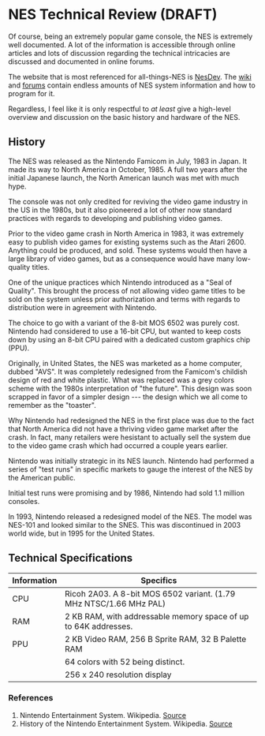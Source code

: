 # NES Technical Review (DRAFT)

Of course, being an extremely popular game console, the NES is extremely well documented. A lot of the information is accessible through online articles and lots of discussion regarding the technical intricacies are discussed and documented in online forums.

The website that is most referenced for all-things-NES is [NesDev](https://nesdev.com). The [wiki](http://wiki.nesdev.com) and [forums](http://forums.nesdev.com) contain endless amounts of NES system information and how to program for it.

Regardless, I feel like it is only respectful to *at least* give a high-level overview and discussion on the basic history and hardware of the NES.

## History

The NES was released as the Nintendo Famicom in July, 1983 in Japan. It made its way to North America in October, 1985. A full two years after the initial Japanese launch, the North American launch was met with much hype.

The console was not only credited for reviving the video game industry in the US in the 1980s, but it also pioneered a lot of other now standard practices with regards to developing and publishing video games.

Prior to the video game crash in North America in 1983, it was extremely easy to publish video games for existing systems such as the Atari 2600. Anything could be produced, and sold. These systems would then have a large library of video games, but as a consequence would have many low-quality titles.

One of the unique practices which Nintendo introduced as a "Seal of Quality". This brought the process of not allowing video game titles to be sold on the system unless prior authorization and terms with regards to distribution were in agreement with Nintendo.

The choice to go with a variant of the 8-bit MOS 6502 was purely cost. Nintendo had considered to use a 16-bit CPU, but wanted to keep costs down by using an 8-bit CPU paired with a dedicated custom graphics chip (PPU).

Originally, in United States, the NES was marketed as a home computer, dubbed "AVS". It was completely redesigned from the Famicom's childish design of red and white plastic. What was replaced was a grey colors scheme with the 1980s interpretation of "the future". This design was soon scrapped in favor of a simpler design --- the design which we all come to remember as the "toaster". 

Why Nintendo had redesigned the NES in the first place was due to the fact that North America did not have a thriving video game market after the crash. In fact, many retailers were hesistant to actually sell the system due to the video game crash which had occurred a couple years earlier.

Nintendo was initially strategic in its NES launch. Nintendo had performed a series of "test runs" in specific markets to gauge the interest of the NES by the American public. 

Initial test runs were promising and by 1986, Nintendo had sold 1.1 million consoles. 

In 1993, Nintendo released a redesigned model of the NES. The model was NES-101 and looked similar to the SNES. This was discontinued in 2003 world wide, but in 1995 for the United States.

## Technical Specifications

|Information|Specifics|
|-----------|---------|
|CPU|Ricoh 2A03. A 8-bit MOS 6502 variant. (1.79 MHz NTSC/1.66 MHz PAL)|
|RAM|2 KB RAM, with addressable memory space of up to 64K addresses.|
|PPU|2 KB Video RAM, 256 B Sprite RAM, 32 B Palette RAM|
||64 colors with 52 being distinct.|
||256 x 240 resolution display|


### References

1. Nintendo Entertainment System. Wikipedia. [Source](https://en.wikipedia.org/wiki/Nintendo_Entertainment_System)
2. History of the Nintendo Entertainment System. Wikipedia. [Source](https://en.wikipedia.org/wiki/History_of_the_Nintendo_Entertainment_System)